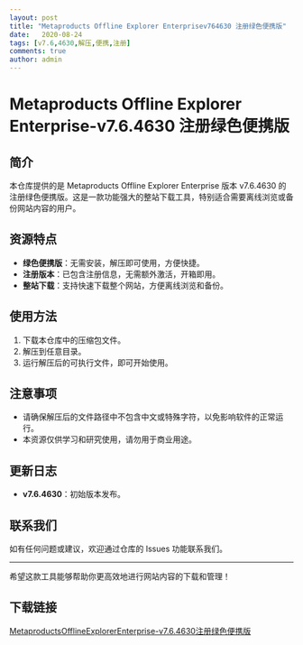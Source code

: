 ```yaml
---
layout: post
title: "Metaproducts Offline Explorer Enterprisev764630 注册绿色便携版"
date:   2020-08-24
tags: [v7.6,4630,解压,便携,注册]
comments: true
author: admin
---
```

# Metaproducts Offline Explorer Enterprise-v7.6.4630 注册绿色便携版

## 简介

本仓库提供的是 Metaproducts Offline Explorer Enterprise 版本 v7.6.4630 的注册绿色便携版。这是一款功能强大的整站下载工具，特别适合需要离线浏览或备份网站内容的用户。

## 资源特点

- **绿色便携版**：无需安装，解压即可使用，方便快捷。
- **注册版本**：已包含注册信息，无需额外激活，开箱即用。
- **整站下载**：支持快速下载整个网站，方便离线浏览和备份。

## 使用方法

1. 下载本仓库中的压缩包文件。
2. 解压到任意目录。
3. 运行解压后的可执行文件，即可开始使用。

## 注意事项

- 请确保解压后的文件路径中不包含中文或特殊字符，以免影响软件的正常运行。
- 本资源仅供学习和研究使用，请勿用于商业用途。

## 更新日志

- **v7.6.4630**：初始版本发布。

## 联系我们

如有任何问题或建议，欢迎通过仓库的 Issues 功能联系我们。

---

希望这款工具能够帮助你更高效地进行网站内容的下载和管理！

## 下载链接

[MetaproductsOfflineExplorerEnterprise-v7.6.4630注册绿色便携版](https://pan.quark.cn/s/349deae621fd)